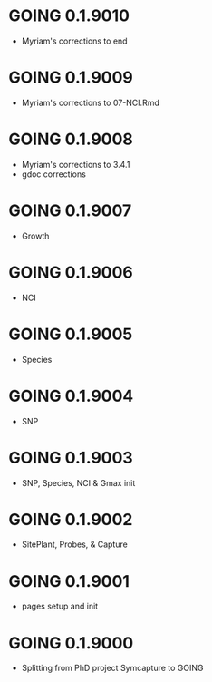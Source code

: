 # GOING 0.1.9010
* Myriam's corrections to end

# GOING 0.1.9009
* Myriam's corrections to 07-NCI.Rmd

# GOING 0.1.9008
* Myriam's corrections to 3.4.1
* gdoc corrections

# GOING 0.1.9007
* Growth

# GOING 0.1.9006
* NCI

# GOING 0.1.9005
* Species

# GOING 0.1.9004
* SNP

# GOING 0.1.9003
* SNP, Species, NCI & Gmax init

# GOING 0.1.9002
* SitePlant, Probes, & Capture

# GOING 0.1.9001
* pages setup and init

# GOING 0.1.9000 
* Splitting from PhD project Symcapture to GOING
